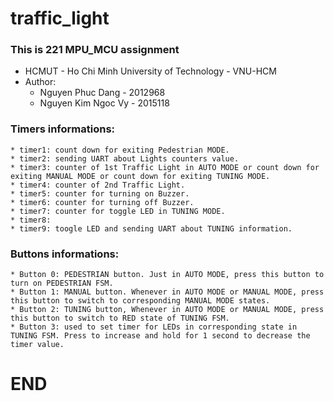 # traffic_light
### This is 221 MPU_MCU assignment
  - HCMUT - Ho Chi Minh University of Technology - VNU-HCM
  - Author:
    * Nguyen Phuc Dang - 2012968
    * Nguyen Kim Ngoc Vy - 2015118
### Timers informations: 
	* timer1: count down for exiting Pedestrian MODE.
	* timer2: sending UART about Lights counters value.
	* timer3: counter of 1st Traffic Light in AUTO MODE or count down for exiting MANUAL MODE or count down for exiting TUNING MODE.
	* timer4: counter of 2nd Traffic Light.
	* timer5: counter for turning on Buzzer.
	* timer6: counter for turning off Buzzer.
	* timer7: counter for toggle LED in TUNING MODE.
	* timer8:
	* timer9: toogle LED and sending UART about TUNING information. 

### Buttons informations:
	* Button 0: PEDESTRIAN button. Just in AUTO MODE, press this button to turn on PEDESTRIAN FSM.
	* Button 1: MANUAL button. Whenever in AUTO MODE or MANUAL MODE, press this button to switch to corresponding MANUAL MODE states.
	* Button 2: TUNING button, Whenever in AUTO MODE or MANUAL MODE, press this button to switch to RED state of TUNING FSM.
	* Button 3: used to set timer for LEDs in corresponding state in TUNING FSM. Press to increase and hold for 1 second to decrease the timer value. 

# END